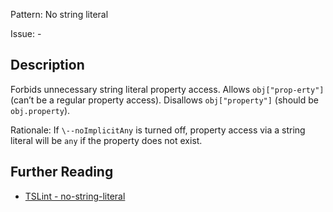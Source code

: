 Pattern: No string literal

Issue: -

## Description

Forbids unnecessary string literal property access. Allows `obj["prop-erty"]` (can’t be a regular property access). Disallows `obj["property"]` (should be `obj.property`).  
  
Rationale: If `\--noImplicitAny` is turned off, property access via a string literal will be `any` if the property does not exist.

## Further Reading

* [TSLint - no-string-literal](https://palantir.github.io/tslint/rules/no-string-literal)